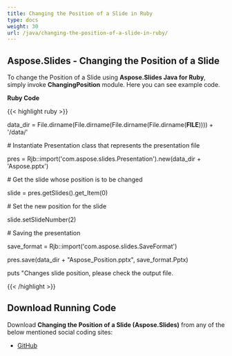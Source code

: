 ```yaml
---
title: Changing the Position of a Slide in Ruby
type: docs
weight: 30
url: /java/changing-the-position-of-a-slide-in-ruby/
---
```


## **Aspose.Slides - Changing the Position of a Slide**
To change the Position of a Slide using **Aspose.Slides Java for Ruby**, simply invoke **ChangingPosition** module. Here you can see example code.

**Ruby Code**

{{< highlight ruby >}}

 data_dir = File.dirname(File.dirname(File.dirname(File.dirname(__FILE__)))) + '/data/'



\# Instantiate Presentation class that represents the presentation file

pres = Rjb::import('com.aspose.slides.Presentation').new(data_dir + 'Aspose.pptx')

\# Get the slide whose position is to be changed

slide = pres.getSlides().get_Item(0)

\# Set the new position for the slide

slide.setSlideNumber(2)

\# Saving the presentation

save_format = Rjb::import('com.aspose.slides.SaveFormat')

pres.save(data_dir + "Aspose_Position.pptx", save_format.Pptx)

puts "Changes slide position, please check the output file.

{{< /highlight >}}
## **Download Running Code**
Download **Changing the Position of a Slide (Aspose.Slides)** from any of the below mentioned social coding sites:

- [GitHub](https://github.com/aspose-slides/Aspose.Slides-for-Java/tree/master/Plugins/Aspose_Slides_Java_for_Ruby/lib/asposeslidesjava/Slides/changingposition.rb)
